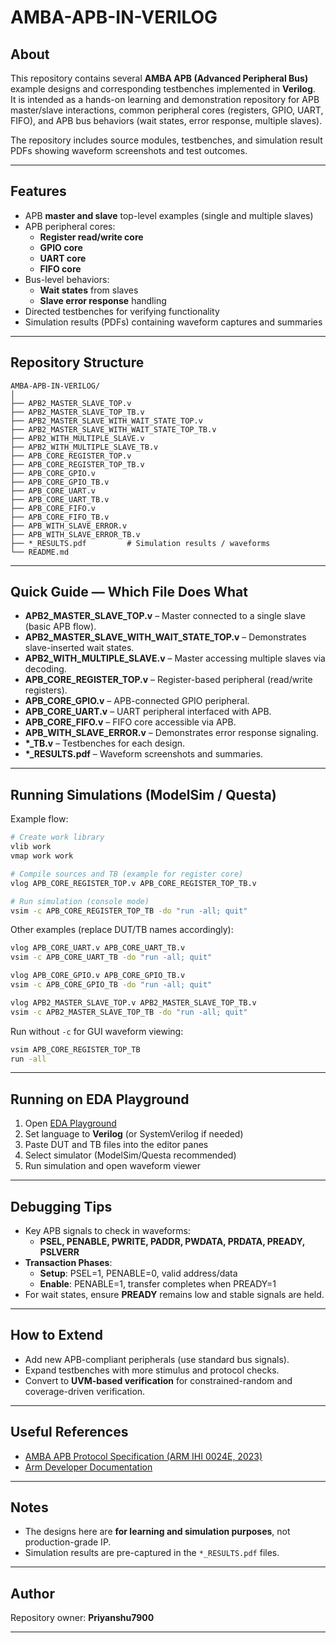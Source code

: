 # AMBA-APB-IN-VERILOG

## About
This repository contains several **AMBA APB (Advanced Peripheral Bus)** example designs and corresponding testbenches implemented in **Verilog**.  
It is intended as a hands-on learning and demonstration repository for APB master/slave interactions, common peripheral cores (registers, GPIO, UART, FIFO), and APB bus behaviors (wait states, error response, multiple slaves).

The repository includes source modules, testbenches, and simulation result PDFs showing waveform screenshots and test outcomes.

---

## Features
- APB **master and slave** top-level examples (single and multiple slaves)  
- APB peripheral cores:
  - **Register read/write core**  
  - **GPIO core**  
  - **UART core**  
  - **FIFO core**  
- Bus-level behaviors:
  - **Wait states** from slaves  
  - **Slave error response** handling  
- Directed testbenches for verifying functionality  
- Simulation results (PDFs) containing waveform captures and summaries  

---

## Repository Structure
```
AMBA-APB-IN-VERILOG/
│
├── APB2_MASTER_SLAVE_TOP.v
├── APB2_MASTER_SLAVE_TOP_TB.v
├── APB2_MASTER_SLAVE_WITH_WAIT_STATE_TOP.v
├── APB2_MASTER_SLAVE_WITH_WAIT_STATE_TOP_TB.v
├── APB2_WITH_MULTIPLE_SLAVE.v
├── APB2_WITH_MULTIPLE_SLAVE_TB.v
├── APB_CORE_REGISTER_TOP.v
├── APB_CORE_REGISTER_TOP_TB.v
├── APB_CORE_GPIO.v
├── APB_CORE_GPIO_TB.v
├── APB_CORE_UART.v
├── APB_CORE_UART_TB.v
├── APB_CORE_FIFO.v
├── APB_CORE_FIFO_TB.v
├── APB_WITH_SLAVE_ERROR.v
├── APB_WITH_SLAVE_ERROR_TB.v
├── *_RESULTS.pdf         # Simulation results / waveforms
└── README.md
```

---

## Quick Guide — Which File Does What
- **APB2_MASTER_SLAVE_TOP.v** – Master connected to a single slave (basic APB flow).  
- **APB2_MASTER_SLAVE_WITH_WAIT_STATE_TOP.v** – Demonstrates slave-inserted wait states.  
- **APB2_WITH_MULTIPLE_SLAVE.v** – Master accessing multiple slaves via decoding.  
- **APB_CORE_REGISTER_TOP.v** – Register-based peripheral (read/write registers).  
- **APB_CORE_GPIO.v** – APB-connected GPIO peripheral.  
- **APB_CORE_UART.v** – UART peripheral interfaced with APB.  
- **APB_CORE_FIFO.v** – FIFO core accessible via APB.  
- **APB_WITH_SLAVE_ERROR.v** – Demonstrates error response signaling.  
- **\*_TB.v** – Testbenches for each design.  
- **\*_RESULTS.pdf** – Waveform screenshots and summaries.  

---

## Running Simulations (ModelSim / Questa)
Example flow:

```bash
# Create work library
vlib work
vmap work work

# Compile sources and TB (example for register core)
vlog APB_CORE_REGISTER_TOP.v APB_CORE_REGISTER_TOP_TB.v

# Run simulation (console mode)
vsim -c APB_CORE_REGISTER_TOP_TB -do "run -all; quit"
```

Other examples (replace DUT/TB names accordingly):
```bash
vlog APB_CORE_UART.v APB_CORE_UART_TB.v
vsim -c APB_CORE_UART_TB -do "run -all; quit"

vlog APB_CORE_GPIO.v APB_CORE_GPIO_TB.v
vsim -c APB_CORE_GPIO_TB -do "run -all; quit"

vlog APB2_MASTER_SLAVE_TOP.v APB2_MASTER_SLAVE_TOP_TB.v
vsim -c APB2_MASTER_SLAVE_TOP_TB -do "run -all; quit"
```

Run without `-c` for GUI waveform viewing:
```bash
vsim APB_CORE_REGISTER_TOP_TB
run -all
```

---

## Running on EDA Playground
1. Open [EDA Playground](https://www.edaplayground.com/)  
2. Set language to **Verilog** (or SystemVerilog if needed)  
3. Paste DUT and TB files into the editor panes  
4. Select simulator (ModelSim/Questa recommended)  
5. Run simulation and open waveform viewer  

---

## Debugging Tips
- Key APB signals to check in waveforms:  
  - **PSEL, PENABLE, PWRITE, PADDR, PWDATA, PRDATA, PREADY, PSLVERR**  
- **Transaction Phases**:  
  - **Setup**: PSEL=1, PENABLE=0, valid address/data  
  - **Enable**: PENABLE=1, transfer completes when PREADY=1  
- For wait states, ensure **PREADY** remains low and stable signals are held.  

---

## How to Extend
- Add new APB-compliant peripherals (use standard bus signals).  
- Expand testbenches with more stimulus and protocol checks.  
- Convert to **UVM-based verification** for constrained-random and coverage-driven verification.  

---

## Useful References
- [AMBA APB Protocol Specification (ARM IHI 0024E, 2023)](../mnt/data/110167dc-caf2-416c-841f-e795bdb10d52.pdf)  
- [Arm Developer Documentation](https://developer.arm.com/documentation)  

---

## Notes
- The designs here are **for learning and simulation purposes**, not production-grade IP.  
- Simulation results are pre-captured in the `*_RESULTS.pdf` files.  

---

## Author
Repository owner: **Priyanshu7900**  

---

